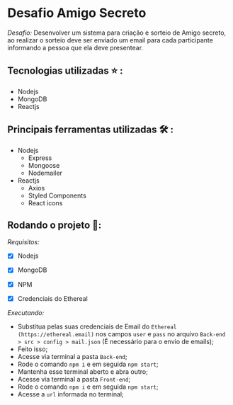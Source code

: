 # Desafio Amigo Secreto

*Desafio:* Desenvolver um sistema para criação e sorteio de Amigo secreto, ao realizar o sorteio deve ser enviado um email para cada participante informando a pessoa que ela deve presentear.

## Tecnologias utilizadas :star: :

-   Nodejs
-   MongoDB
-   Reactjs

## Principais ferramentas utilizadas :hammer_and_wrench: :
-   Nodejs
    -   Express
    -   Mongoose
    -   Nodemailer
- Reactjs
    -   Axios
    -   Styled Components
    -   React icons

## Rodando o projeto 📑:

*Requisitos:*
- [x] Nodejs
- [x] MongoDB
- [x] NPM
- [x] Credenciais do Ethereal


*Executando:*
- Substitua pelas suas credenciais de Email do `Ethereal (https://ethereal.email)` nos campos `user` e `pass` no arquivo `Back-end > src > config > mail.json` (É necessário para o envio de emails);
- Feito isso;
- Acesse via terminal a pasta `Back-end`;
- Rode o comando `npm i` e em seguida `npm start`;
- Mantenha esse terminal aberto e abra outro;
- Acesse via terminal a pasta `Front-end`;
- Rode o comando `npm i` e em seguida `npm start`;
- Acesse a `url` informada no terminal;
